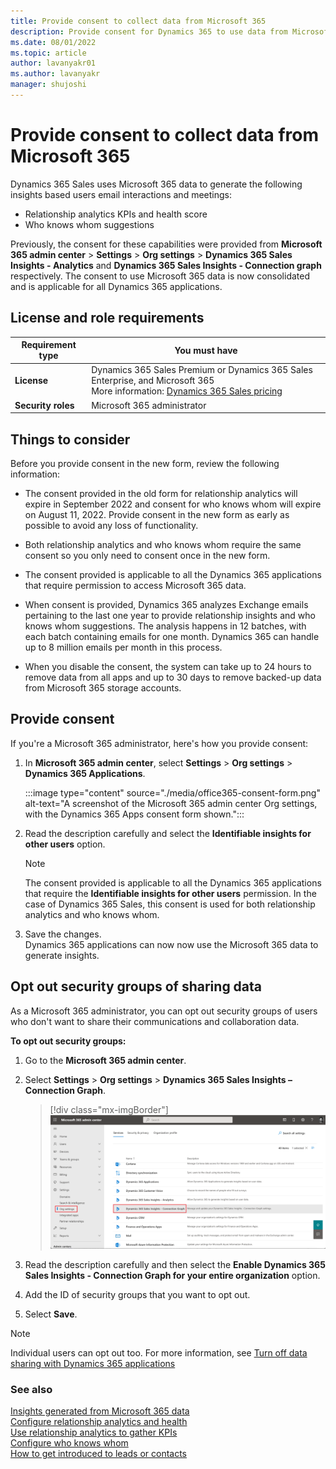 ```yaml
---
title: Provide consent to collect data from Microsoft 365
description: Provide consent for Dynamics 365 to use data from Microsoft 365 for relationship analytics and who knows whom.
ms.date: 08/01/2022
ms.topic: article
author: lavanyakr01
ms.author: lavanyakr
manager: shujoshi
---
```


# Provide consent to collect data from Microsoft 365  

Dynamics 365 Sales uses Microsoft 365 data to generate the following insights based users email interactions and meetings:

- Relationship analytics KPIs and health score
- Who knows whom suggestions

Previously, the consent for these capabilities were provided from **Microsoft 365 admin center** > **Settings** > **Org settings** > **Dynamics 365 Sales Insights - Analytics** and **Dynamics 365 Sales Insights - Connection graph** respectively. The consent to use Microsoft 365 data is now consolidated and is applicable for all Dynamics 365 applications.  

## License and role requirements

| Requirement type | You must have |  
|-----------------------|---------|
| **License** | Dynamics 365 Sales Premium or Dynamics 365 Sales Enterprise, and Microsoft 365 <br>More information: [Dynamics 365 Sales pricing](https://dynamics.microsoft.com/sales/pricing/) |
| **Security roles** | Microsoft 365 administrator <br> |


## Things to consider

Before you provide consent in the new form, review the following information:

- The consent provided in the old form for relationship analytics will expire in September 2022 and consent for who knows whom will expire on August 11, 2022. Provide consent in the new form as early as possible to avoid any loss of functionality.

- Both relationship analytics and who knows whom require the same consent so you only need to consent once in the new form.

- The consent provided is applicable to all the Dynamics 365 applications that require permission to access Microsoft 365 data.

- When consent is provided, Dynamics 365 analyzes Exchange emails pertaining to the last one year to provide relationship insights and who knows whom suggestions. The analysis happens in 12 batches, with each batch containing emails for one month. Dynamics 365 can handle up to 8 million emails per month in this process. 

- When you disable the consent, the system can take up to 24 hours to remove data from all apps and up to 30 days to remove backed-up data from Microsoft 365 storage accounts. 


## Provide consent 

If you're a Microsoft 365 administrator, here's how you provide consent:

1. In **Microsoft 365 admin center**, select **Settings** > **Org settings** > **Dynamics 365 Applications**.

    :::image type="content" source="./media/office365-consent-form.png" alt-text="A screenshot of the Microsoft 365 admin center Org settings, with the Dynamics 365 Apps consent form shown.":::
    
3. Read the description carefully and select the **Identifiable insights for other users** option.  
    > [!NOTE]
    > The consent provided is applicable to all the Dynamics 365 applications that require the **Identifiable insights for other users** permission. In the case of Dynamics 365 Sales, this consent is used for both relationship analytics and who knows whom.
    
1. Save the changes.  
    Dynamics 365 applications can now now use the Microsoft 365 data to generate insights.

## Opt out security groups of sharing data

As a Microsoft 365 administrator, you can opt out security groups of users who don't want to share their communications and collaboration data.

**To opt out security groups:**

1. Go to the **Microsoft 365 admin center**.

2. Select **Settings** > **Org settings** > **Dynamics 365 Sales Insights – Connection Graph**.

    > [!div class="mx-imgBorder"]
    > ![Enable and save the connection graph](media/sales-insights-addon-admincenter-connection-graph-enable.png "Screenshot of connection graph settings")

3.  Read the description carefully and then select the **Enable Dynamics 365 Sales Insights - Connection Graph for your entire organization** option.

4. Add the ID of security groups that you want to opt out. 

5. Select **Save**.

> [!NOTE]
> Individual users can opt out too. For more information, see [Turn off data sharing with Dynamics 365 applications](who-knows-whom.md#turn-off-data-sharing-with-dynamics-365-applications)

### See also

[Insights generated from Microsoft 365 data](insights-from-m365.md)  
[Configure relationship analytics and health](configure-relationship-analytics.md)  
[Use relationship analytics to gather KPIs](./relationship-analytics.md)  
[Configure who knows whom](configure-who-knows-whom.md)  
[How to get introduced to leads or contacts](who-knows-whom.md)  